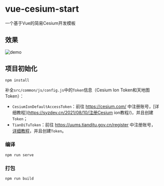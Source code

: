 # vue-cesium-start

一个基于Vue的简易Cesium开发模板

## 效果

![demo](/pulic/demo.png)

## 项目初始化

```
npm install
```

补全`src/common/js/config.js`中的`Token`信息（Cesium Ion Token和天地图Token）：

- `CesiumIonDefaultAccessToken`：前往 https://cesium.com/ 中注册账号，[详细教程](https://syzdev.cn/2021/08/10/注册Cesium ion教程/)，并且创建`Token`；
- `TianDiTuToken`：前往 https://uums.tianditu.gov.cn/register 中注册账号，[详细教程](https://syzdev.cn/2021/08/11/注册天地图Token教程/)，并且创建`Token`。

### 编译

```
npm run serve
```

### 打包
```
npm run build
```

